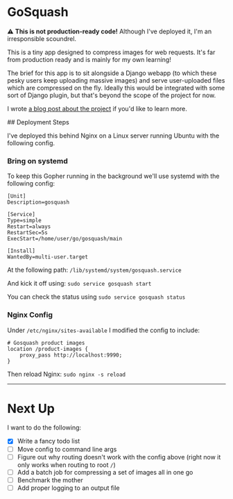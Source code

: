 # GoSquash

:warning: **This is not production-ready code!** Although I've deployed it, I'm an irresponsible scoundrel.

This is a tiny app designed to compress images for web requests. It's far from production ready and is mainly for my own learning!

The brief for this app is to sit alongside a Django webapp (to which these pesky users keep uploading massive images) and serve user-uploaded files which are compressed on the fly. Ideally this would be integrated with some sort of Django plugin, but that's beyond the scope of the project for now.

I wrote [a blog post about the project](https://tomwalters.co/dynamic-image-compression-with-go/) if you'd like to learn more.

## Deployment Steps

I've deployed this behind Nginx on a Linux server running Ubuntu with the following config.

### Bring on systemd

To keep this Gopher running in the background we'll use systemd with the following config:

```
[Unit]
Description=gosquash

[Service]
Type=simple
Restart=always
RestartSec=5s
ExecStart=/home/user/go/gosquash/main

[Install]
WantedBy=multi-user.target
```

At the following path: `/lib/systemd/system/gosquash.service`

And kick it off using: `sudo service gosquash start`

You can check the status using `sudo service gosquash status`

### Nginx Config

Under `/etc/nginx/sites-available` I modified the config to include:

```
# Gosquash product images
location /product-images {
    proxy_pass http://localhost:9990;
}
```

Then reload Nginx: `sudo nginx -s reload`

---

# Next Up

I want to do the following:

- [x] Write a fancy todo list
- [ ] Move config to command line args
- [ ] Figure out why routing doesn't work with the config above (right now it only works when routing to root `/`)
- [ ] Add a batch job for compressing a set of images all in one go
- [ ] Benchmark the mother
- [ ] Add proper logging to an output file